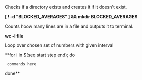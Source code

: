 Checks if a directory exists and creates it if it doesn't exist.

**[ ! -d "BLOCKED_AVERAGES" ] && mkdir BLOCKED_AVERAGES**

Counts hoow many lines are in a file and outputs it to terminal.

**wc -l file**


Loop over chosen set of numbers with given interval

**for i in $(seq start step end); do

     commands here

done**



